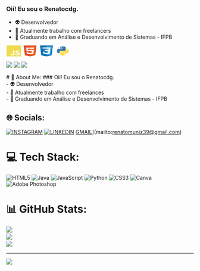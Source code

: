 ### Oii! Eu sou o Renatocdg.
- 👽 Desenvolvedor
- 🔭 Atualmente trabalho com freelancers
- 🌱 Graduando em Análise e Desenvolvimento de Sistemas - IFPB
<div style="display: inline_block">
  <img align="center" alt="Renatocdg-Js" height="30" width="40" src="https://raw.githubusercontent.com/devicons/devicon/master/icons/javascript/javascript-plain.svg">
  <img align="center" alt="Renatocdg-HTML" height="30" width="40" src="https://raw.githubusercontent.com/devicons/devicon/master/icons/html5/html5-original.svg">
  <img align="center" alt="Renatocdg-CSS" height="30" width="40" src="https://raw.githubusercontent.com/devicons/devicon/master/icons/css3/css3-original.svg">
  <img align="center" alt="Renatocdg-Python" height="30" width="40" src="https://raw.githubusercontent.com/devicons/devicon/master/icons/python/python-original.svg">
</div>
<div> 
  
  <a href="https://instagram.com/renatoocdg" target="_blank"><img src="https://img.shields.io/badge/-Instagram-%23E4405F?style=for-the-badge&logo=instagram&logoColor=white" target="_blank"></a>
  <a href = "mailto:renatomuniz39@gmail.com"><img src="https://img.shields.io/badge/-Gmail-%23333?style=for-the-badge&logo=gmail&logoColor=white" target="_blank"></a>
  <a href="https://www.linkedin.com/in/renatomunizz" target="_blank"><img src="https://img.shields.io/badge/-LinkedIn-%230077B5?style=for-the-badge&logo=linkedin&logoColor=white" target="_blank"></a> 
</div>
# 💫 About Me:
### Oii! Eu sou o Renatocdg.<br>- 👽 Desenvolvedor<br>- 🔭 Atualmente trabalho com freelances<br>- 🌱 Graduando em Análise e Desenvolvimento de Sistemas - IFPB


## 🌐 Socials:
[![INSTAGRAM](https://img.shields.io/badge/Instagram-%23E4405F.svg?logo=Instagram&logoColor=white)](https://instagram.com/https://instagram.com/renatoocdg) [![LINKEDIN](https://img.shields.io/badge/LinkedIn-%230077B5.svg?logo=linkedin&logoColor=white)](https://linkedin.com/in/https://www.linkedin.com/in/renatomunizz)
[GMAIL](https://img.shields.io/badge/-Gmail-%23333?style=for-the-badge&logo=gmail&logoColor=white)](mailto:renatomuniz39@gmail.com)
# 💻 Tech Stack:
![HTML5](https://img.shields.io/badge/html5-%23E34F26.svg?style=for-the-badge&logo=html5&logoColor=white) ![Java](https://img.shields.io/badge/java-%23ED8B00.svg?style=for-the-badge&logo=openjdk&logoColor=white) ![JavaScript](https://img.shields.io/badge/javascript-%23323330.svg?style=for-the-badge&logo=javascript&logoColor=%23F7DF1E) ![Python](https://img.shields.io/badge/python-3670A0?style=for-the-badge&logo=python&logoColor=ffdd54) ![CSS3](https://img.shields.io/badge/css3-%231572B6.svg?style=for-the-badge&logo=css3&logoColor=white) ![Canva](https://img.shields.io/badge/Canva-%2300C4CC.svg?style=for-the-badge&logo=Canva&logoColor=white) ![Adobe Photoshop](https://img.shields.io/badge/adobe%20photoshop-%2331A8FF.svg?style=for-the-badge&logo=adobe%20photoshop&logoColor=white)
# 📊 GitHub Stats:
![](https://github-readme-stats.vercel.app/api?username=renatocdg&theme=blueberry&hide_border=false&include_all_commits=false&count_private=false)<br/>
![](https://github-readme-streak-stats.herokuapp.com/?user=renatocdg&theme=blueberry&hide_border=false)<br/>
![](https://github-readme-stats.vercel.app/api/top-langs/?username=renatocdg&theme=blueberry&hide_border=false&include_all_commits=false&count_private=false&layout=compact)

---
[![](https://visitcount.itsvg.in/api?id=renatocdg&icon=0&color=0)](https://visitcount.itsvg.in)

